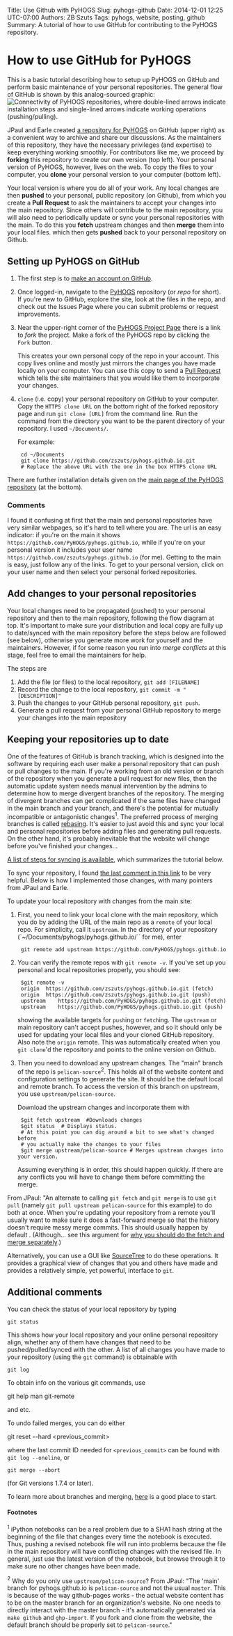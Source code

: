 Title: Use Github with PyHOGS
Slug: pyhogs-github
Date: 2014-12-01 12:25 UTC-07:00
Authors: ZB Szuts
Tags: pyhogs, website, posting, github
Summary: A tutorial of how to use GitHub for contributing to the PyHOGS repository.


# How to use GitHub for PyHOGS

This is a basic tutorial describing how to setup up PyHOGS on GitHub and perform basic maintenance of your personal repositories.  The general flow of GitHub is shown by this analog-sourced graphic:
![Connectivity of PyHOGS repositories](/images/pyhogs_github_connectivity2_mod.gif "Connectivity of PyHOGS repositories"), where double-lined arrows indicate installation steps and single-lined arrows indicate working operations (pushing/pulling).

JPaul and Earle created [a repository for PyHOGS][PyHOGS] on GitHub (upper right) as a convenient way to archive and share our discussions.  As the maintainers of this repository, they have the necessary privileges (and expertise) to keep everything working smoothly.  For contributors like me, we proceed by **forking** this repository to create our own version (top left).  Your personal version of PyHOGS, however, lives on the web.  To copy the files to your computer, you **clone** your personal version to your computer (bottom left).

Your local version is where you do all of your work.  Any local changes are then **pushed** to your personal, public repository (on Github), from which you create a **Pull Request** to ask the maintainers to accept your changes into the main repository.  Since others will contribute to the main repository, you will also need to periodically update or sync your personal repositories with the main.  To do this you **fetch** upstream changes and then **merge** them into your local files. which then gets **pushed** back to your personal repository on Github.


## Setting up PyHOGS on GitHub

1. The first step is to [make an account on GitHub](https://github.com/join).
2. Once logged-in, navigate to the [PyHOGS][PyHOGS] repository (or *repo* for
    short).  If you're new to GitHub, explore the site, look at the files in
    the repo, and check out the Issues Page where you can submit problems or
    request improvements.
3. Near the upper-right corner of the [PyHOGS Project Page][PyHOGS] there is a
    link to *fork* the project. Make a fork of the PyHOGS repo by clicking the `
    Fork` button.

    This creates your own personal copy of the  repo in your account. This copy
    lives online and mostly just mirrors the  changes you have made locally on
    your computer.  You can use this copy to  send a [Pull
    Request](https://help.github.com/articles/using-pull-requests/) which tells
    the site maintainers that you would like them to incorporate your changes.

4. `clone` (i.e. copy) your personal repository on GitHub to your computer.
    Copy the `HTTPS clone URL` on the bottom right of the forked repository
    page and run `git clone [URL]` from the command line.  Run the command
    from the directory you want     to be the parent directory of your
    repository.  I used `~/Documents/`.  

    For example:

        cd ~/Documents
        git clone https://github.com/zszuts/pyhogs.github.io.git
        # Replace the above URL with the one in the box HTTPS clone URL

There are further installation details given on the [main page of the PyHOGS repository][PyHOGS] (at the bottom).

### Comments

I found it confusing at first that the main and personal repositories have very similar webpages, so it's hard to tell where you are.  The url is an easy indicator: if you're on the main it shows `https://github.com/PyHOGS/pyhogs.github.io`, while if you're on your personal version it includes your user name `https://github.com/zszuts/pyhogs.github.io` (for me).  Getting to the main is easy, just follow any of the links.  To get to your personal version, click on your user name and then select your personal forked repositories.


## Add changes to your personal repositories

Your local changes need to be propagated (pushed) to your personal repository and then to the main repository, following the flow diagram at top.  It's important to make sure your distribution and local copy are fully up to date/synced with the main repository before the steps below are followed (see below), otherwise you generate more work for yourself and the maintainers. However, if for some reason you run into *merge conflicts* at this stage, feel free to email the maintainers for help.

The steps are

1. Add the file (or files) to the local repository, `git add [FILENAME]`
2. Record the change to the local repository, `git commit -m "[DESCRIPTION]"`
3. Push the changes to your GitHub personal repository, `git push`.
4. Generate a pull request from your personal GitHub repository to merge your
    changes into the main repository


## Keeping your repositories up to date

One of the features of GitHub is branch tracking, which is designed into the software by requiring each user make a personal repository that can push or pull changes to the main.  If you're working from an old version or branch of the repository when you generate a pull request for new files, then the automatic update system needs manual intervention by the admins to determine how to merge divergent branches of the repository.  The merging of divergent branches can get complicated if the same files have changed in the main branch and your branch, and there's the potential for mutually incompatible or antagonistic changes$^1$.   The preferred process of merging branches is called [rebasing](http://rypress.com/tutorials/git/rebasing.html "Rebasing tutorial for GitHub").  It's easier to just avoid this and sync your local and personal repositories before adding files and generating pull requests.  On the other hand, it's probably inevitable that the website will change before you've finished your changes...

[A list of steps for syncing is available](http://pyhogs.github.io/pyhogs_syncing.html "Steps to sync local PyHOGS repo"), which summarizes the tutorial below.

To sync your repository, I found [the last comment in this link](http://stackoverflow.com/questions/7244321/how-to-update-github-forked-repository "Updating forked repositories") to be very helpful.  Below is how I implemented those changes, with many pointers from JPaul and Earle.

To update your local repository with changes from the main site:

1. First, you need to link your local clone with the main repository, which you
    do by adding the URL of the main repo as a `remote` of your local repo.  For
    simplicity, call it `upstream`.  In the directory of your
    repository (`~/Documents/pyhogs/pyhogs.github.io/`` for me), enter

        git remote add upstream https://github.com/PyHOGS/pyhogs.github.io

2. You can verify the remote repos with `git remote -v`.  If you've set up you
    personal and local repositories properly, you should see:

        $git remote -v
        origin	https://github.com/zszuts/pyhogs.github.io.git (fetch)
        origin	https://github.com/zszuts/pyhogs.github.io.git (push)
        upstream	https://github.com/PyHOGS/pyhogs.github.io.git (fetch)
        upstream	https://github.com/PyHOGS/pyhogs.github.io.git (push)

    showing the available targets for `push`ing or `fetch`ing.  The `upstream`
    or main repository can't accept pushes, however, and so it should only be
    used for updating your local files and your cloned GitHub repository. Also
    note the `origin` remote. This was automatically created when you
    `git clone`'d the repository and points to the online version on Github.

3. Then you need to download any upstream changes.  The "main" branch of the
    repo is `pelican-source`$^2$.  This holds all of the website content and
    configuration settings to generate the site. It should be the default local
    and remote branch.  To access the version of this branch on upstream, you
    use `upstream/pelican-source`.

    Download the upstream changes and incorporate them with

        $git fetch upstream  #Downloads changes
        $git status  # Displays status.  
        # At this point you can dig around a bit to see what's changed before
        # you actually make the changes to your files
        $git merge upstream/pelican-source # Merges upstream changes into your version.

    Assuming everything is in order, this should happen quickly.  If there are
    any conflicts you will have to change them before committing the merge.

From JPaul: "An alternate to calling `git fetch` and `git merge` is to use `git pull` (namely `git pull upstream pelican-source` for this example) to do both at once.  When you're updating your repository from a remote you'll usually want to make sure it does a fast-forward merge so that the history doesn't require messy merge commits.  This should usually happen by default . (Although... see this argument for [why you should do the fetch and merge separately](http://longair.net/blog/2009/04/16/git-fetch-and-merge/).)

Alternatively, you can use a GUI like [SourceTree](http://www.sourcetreeapp.com/) to do these operations. It provides a graphical view of changes that you and others have made and provides a relatively simple, yet powerful, interface to `git`.

## Additional comments

You can check the status of your local repository by typing

    git status

This shows how your local repository and your online personal repository align, whether any of them have changes that need to be pushed/pulled/synced with the other.  A list of all changes you have made to your repository (using the `git` command) is obtainable with

    git log

To obtain info on the various git commands, use

   git help
   man git-remote

and etc.

To undo failed merges, you can do either

   git reset --hard <previous_commit>

where the last commit ID needed for `<previous_commit>` can be found with `git log --oneline`, or

    git merge --abort

(for Git versions 1.7.4 or later).

To learn more about branches and merging, [here](http://git-scm.com/book/en/v2/Git-Branching-Basic-Branching-and-Merging "Git Branching and Merging") is a good place to start.

[PyHOGS]: https://github.com/PyHOGS/pyhogs.github.io "PyHOGS on GitHub"

#### Footnotes

$^1$ iPython notebooks can be a real problem due to a SHA1 hash string at the beginning of the file that changes every time the notebook is executed.  Thus, pushing a revised notebook file will run into problems because the file in the main repository will have conflicting changes with the revised file.  In general, just use the latest version of the notebook, but browse through it to make sure no other
changes have been made.

$^2$ Why do you only use `upstream/pelican-source`?  From JPaul:  "The 'main' branch for pyhogs.github.io is `pelican-source` and not the usual `master`.  This is because of the way github-pages works - the actual website content has to be on the master branch for an organization's website.  No one needs to directly interact with the master branch - it's automatically generated via `make github` and `ghp-import`.  If you fork and clone from the website, the default branch should be properly set to `pelican-source`."
